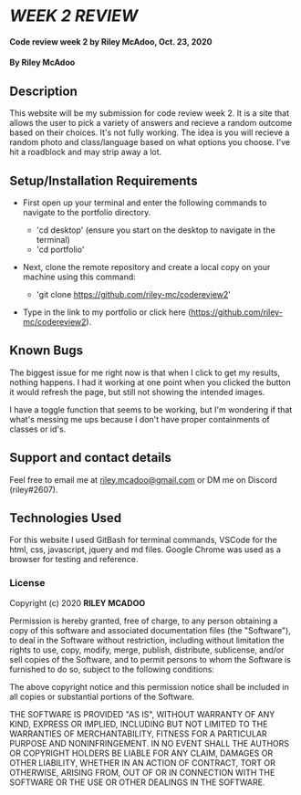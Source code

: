 # _WEEK 2 REVIEW_

#### Code review week 2 by Riley McAdoo, Oct. 23, 2020

#### By Riley McAdoo

## Description
This website will be my submission for code review week 2. It is a site that allows the user to pick a variety of answers and recieve a random outcome based on their choices. It's not fully working. The idea is you will recieve a random photo and class/language based on what options you choose. I've hit a roadblock and may strip away a lot.


## Setup/Installation Requirements

*  First open up your terminal and enter the following commands to navigate to the portfolio directory. 
    * 'cd desktop' (ensure you start on the desktop to navigate in the terminal)
    * 'cd portfolio'

*  Next, clone the remote repository and create a local copy on your machine using this command:
    * 'git clone https://github.com/riley-mc/codereview2'

*  Type in the link to my portfolio or click here (https://github.com/riley-mc/codereview2).



## Known Bugs

The biggest issue for me right now is that when I click to get my results, nothing happens. I had it working at one point when you clicked the button it would refresh the page, but still not showing the intended images.

I have a toggle function that seems to be working, but I'm wondering if that what's messing me ups because I don't have proper containments of classes or id's.



## Support and contact details

Feel free to email me at riley.mcadoo@gmail.com or DM me on Discord (riley#2607).


## Technologies Used

For this website I used GitBash for terminal commands, VSCode for the html, css, javascript, jquery and md files. Google Chrome was used as a browser for testing and reference.


### License

Copyright (c) 2020 **RILEY MCADOO**

Permission is hereby granted, free of charge, to any person obtaining a copy of this software and associated documentation files (the "Software"), to deal in the Software without restriction, including without limitation the rights to use, copy, modify, merge, publish, distribute, sublicense, and/or sell copies of the Software, and to permit persons to whom the Software is furnished to do so, subject to the following conditions:

The above copyright notice and this permission notice shall be included in all copies or substantial portions of the Software.

THE SOFTWARE IS PROVIDED "AS IS", WITHOUT WARRANTY OF ANY KIND, EXPRESS OR IMPLIED, INCLUDING BUT NOT LIMITED TO THE WARRANTIES OF MERCHANTABILITY, FITNESS FOR A PARTICULAR PURPOSE AND NONINFRINGEMENT. IN NO EVENT SHALL THE AUTHORS OR COPYRIGHT HOLDERS BE LIABLE FOR ANY CLAIM, DAMAGES OR OTHER LIABILITY, WHETHER IN AN ACTION OF CONTRACT, TORT OR OTHERWISE, ARISING FROM, OUT OF OR IN CONNECTION WITH THE SOFTWARE OR THE USE OR OTHER DEALINGS IN THE SOFTWARE.